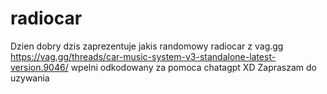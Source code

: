 # radiocar

Dzien dobry dzis zaprezentuje jakis randomowy radiocar z vag.gg https://vag.gg/threads/car-music-system-v3-standalone-latest-version.9046/ wpelni odkodowany za pomoca chatagpt XD
Zapraszam do uzywania
